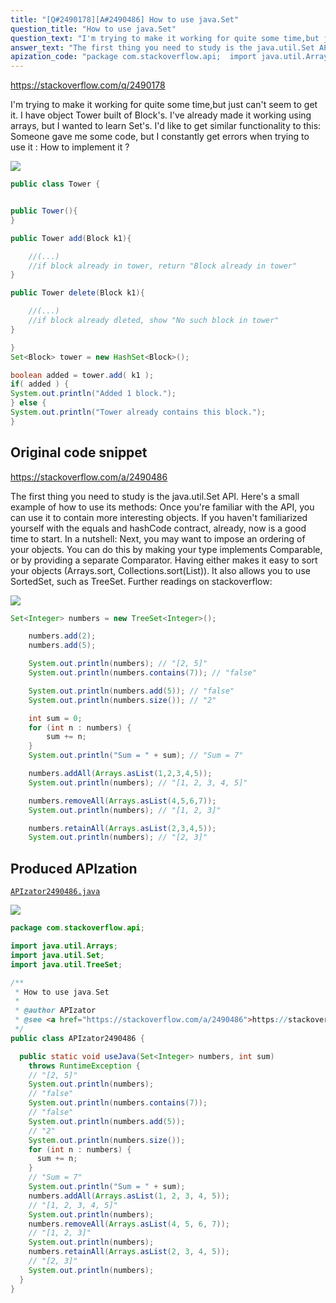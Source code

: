 ```yaml
---
title: "[Q#2490178][A#2490486] How to use java.Set"
question_title: "How to use java.Set"
question_text: "I'm trying to make it working for quite some time,but just can't seem to get it. I have object Tower built of Block's. I've already made it working using arrays, but I wanted to learn Set's. I'd like to get similar functionality to this: Someone gave me some code, but I constantly get errors when trying to use it : How to implement it ?"
answer_text: "The first thing you need to study is the java.util.Set API. Here's a small example of how to use its methods: Once you're familiar with the API, you can use it to contain more interesting objects. If you haven't familiarized yourself with the equals and hashCode contract, already, now is a good time to start. In a nutshell: Next, you may want to impose an ordering of your objects. You can do this by making your type implements Comparable, or by providing a separate Comparator. Having either makes it easy to sort your objects (Arrays.sort, Collections.sort(List)). It also allows you to use SortedSet, such as TreeSet. Further readings on stackoverflow:"
apization_code: "package com.stackoverflow.api;  import java.util.Arrays; import java.util.Set; import java.util.TreeSet;  /**  * How to use java.Set  *  * @author APIzator  * @see <a href=\"https://stackoverflow.com/a/2490486\">https://stackoverflow.com/a/2490486</a>  */ public class APIzator2490486 {    public static void useJava(Set<Integer> numbers, int sum)     throws RuntimeException {     // \"[2, 5]\"     System.out.println(numbers);     // \"false\"     System.out.println(numbers.contains(7));     // \"false\"     System.out.println(numbers.add(5));     // \"2\"     System.out.println(numbers.size());     for (int n : numbers) {       sum += n;     }     // \"Sum = 7\"     System.out.println(\"Sum = \" + sum);     numbers.addAll(Arrays.asList(1, 2, 3, 4, 5));     // \"[1, 2, 3, 4, 5]\"     System.out.println(numbers);     numbers.removeAll(Arrays.asList(4, 5, 6, 7));     // \"[1, 2, 3]\"     System.out.println(numbers);     numbers.retainAll(Arrays.asList(2, 3, 4, 5));     // \"[2, 3]\"     System.out.println(numbers);   } }"
---
```


https://stackoverflow.com/q/2490178

I&#x27;m trying to make it working for quite some time,but just can&#x27;t seem to get it. I have object Tower built of Block&#x27;s. I&#x27;ve already made it working using arrays, but I wanted to learn Set&#x27;s. I&#x27;d like to get similar functionality to this:
Someone gave me some code, but I constantly get errors when trying to use it :
How to implement it ?


<div class="code-logo"><img src="/stackoverflow.png" /></div>

```java
public class Tower {


public Tower(){
}

public Tower add(Block k1){

    //(...)
    //if block already in tower, return "Block already in tower"
}

public Tower delete(Block k1){

    //(...)
    //if block already dleted, show "No such block in tower"
}

}
Set<Block> tower = new HashSet<Block>();

boolean added = tower.add( k1 );
if( added ) {
System.out.println("Added 1 block.");
} else {
System.out.println("Tower already contains this block.");
}
```


## Original code snippet

https://stackoverflow.com/a/2490486

The first thing you need to study is the java.util.Set API.
Here&#x27;s a small example of how to use its methods:
Once you&#x27;re familiar with the API, you can use it to contain more interesting objects. If you haven&#x27;t familiarized yourself with the equals and hashCode contract, already, now is a good time to start.
In a nutshell:
Next, you may want to impose an ordering of your objects. You can do this by making your type implements Comparable, or by providing a separate Comparator.
Having either makes it easy to sort your objects (Arrays.sort, Collections.sort(List)). It also allows you to use SortedSet, such as TreeSet.
Further readings on stackoverflow:

<div class="code-logo"><img src="/stackoverflow.png" /></div>

```java
Set<Integer> numbers = new TreeSet<Integer>();

    numbers.add(2);
    numbers.add(5);

    System.out.println(numbers); // "[2, 5]"
    System.out.println(numbers.contains(7)); // "false"

    System.out.println(numbers.add(5)); // "false"
    System.out.println(numbers.size()); // "2"

    int sum = 0;
    for (int n : numbers) {
        sum += n;
    }
    System.out.println("Sum = " + sum); // "Sum = 7"

    numbers.addAll(Arrays.asList(1,2,3,4,5));
    System.out.println(numbers); // "[1, 2, 3, 4, 5]"

    numbers.removeAll(Arrays.asList(4,5,6,7));
    System.out.println(numbers); // "[1, 2, 3]"

    numbers.retainAll(Arrays.asList(2,3,4,5));
    System.out.println(numbers); // "[2, 3]"
```

## Produced APIzation

[`APIzator2490486.java`](https://github.com/pasqualesalza/apization-temp-data/raw/master/search/APIzator2490486.java)

<div class="code-logo"><img src="/apizator.png" /></div>

```java
package com.stackoverflow.api;

import java.util.Arrays;
import java.util.Set;
import java.util.TreeSet;

/**
 * How to use java.Set
 *
 * @author APIzator
 * @see <a href="https://stackoverflow.com/a/2490486">https://stackoverflow.com/a/2490486</a>
 */
public class APIzator2490486 {

  public static void useJava(Set<Integer> numbers, int sum)
    throws RuntimeException {
    // "[2, 5]"
    System.out.println(numbers);
    // "false"
    System.out.println(numbers.contains(7));
    // "false"
    System.out.println(numbers.add(5));
    // "2"
    System.out.println(numbers.size());
    for (int n : numbers) {
      sum += n;
    }
    // "Sum = 7"
    System.out.println("Sum = " + sum);
    numbers.addAll(Arrays.asList(1, 2, 3, 4, 5));
    // "[1, 2, 3, 4, 5]"
    System.out.println(numbers);
    numbers.removeAll(Arrays.asList(4, 5, 6, 7));
    // "[1, 2, 3]"
    System.out.println(numbers);
    numbers.retainAll(Arrays.asList(2, 3, 4, 5));
    // "[2, 3]"
    System.out.println(numbers);
  }
}

```